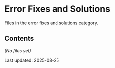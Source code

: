 # Error Fixes and Solutions

Files in the error fixes and solutions category.

## Contents

*(No files yet)*

Last updated: 2025-08-25
